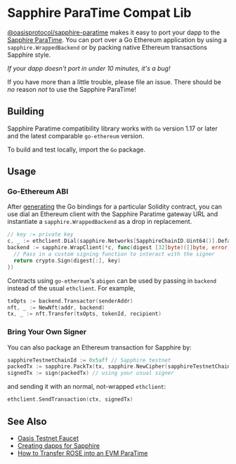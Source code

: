 # Sapphire ParaTime Compat Lib

[@oasisprotocol/sapphire-paratime] makes it easy to port your dapp to the [Sapphire ParaTime].
You can port over a Go Ethereum application by using a `sapphire.WrappedBackend`
or by packing native Ethereum transactions Sapphire style.

[@oasisprotocol/sapphire-paratime]: https://pkg.go.dev/github.com/oasisprotocol/sapphire-paratime/go/
[sapphire paratime]: https://docs.oasis.dev/general/developer-resources/sapphire-paratime/

_If your dapp doesn't port in under 10 minutes, it's a bug!_  

If you have more than a little trouble, please file an issue. There should be
_no_ reason _not_ to use the Sapphire ParaTime!

## Building

Sapphire Paratime compatibility library works with `Go` version 1.17 or later and the latest comparable `go-ethereum` version.

To build and test locally, import the `Go` package.

## Usage

### Go-Ethereum ABI

After [generating](https://geth.ethereum.org/docs/dapp/abigen) the Go bindings
for a particular Solidity contract, you can use dial an Ethereum client with the
Sapphire Paratime gateway URL and instantiate a `sapphire.WrappedBackend` as a drop in
replacement.

```Go
// key := private key
c, _ := ethclient.Dial(sapphire.Networks[SapphireChainID.Uint64()].DefaultGateway)
backend := sapphire.WrapClient(*c, func(digest [32]byte)([]byte, error) {
  // Pass in a custom signing function to interact with the signer
  return crypto.Sign(digest[:], key)
})
```

Contracts using `go-ethereum`'s `abigen` can be used by passing in `backend` instead of the usual `ethclient`. For example,

```Go
txOpts := backend.Transactor(senderAddr)
nft, _ := NewNft(addr, backend)
tx, _ := nft.Transfer(txOpts, tokenId, recipient)
```

### Bring Your Own Signer

You can also package an Ethereum transaction for Sapphire by:

```Go
sapphireTestnetChainId := 0x5aff // Sapphire testnet
packedTx := sapphire.PackTx(tx, sapphire.NewCipher(sapphireTestnetChainId))
signedTx := sign(packedTx) // using your usual signer
```

and sending it with an normal, not-wrapped `ethclient`:

```Go
ethclient.SendTransaction(ctx, signedTx)
```

## See Also

- [Oasis Testnet Faucet](https://faucet.testnet.oasis.dev/)
- [Creating dapps for Sapphire](https://docs.oasis.io/dapp/sapphire/quickstart)
- [How to Transfer ROSE into an EVM ParaTime](https://docs.oasis.io/general/manage-tokens/how-to-transfer-rose-into-paratime/)
